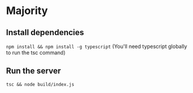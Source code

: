 # Majority

## Install dependencies

```npm install && npm install -g typescript```
(You'll need typescript globally to run the tsc command)

## Run the server

```tsc && node build/index.js```